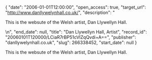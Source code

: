 {
  "date": "2006-01-01T12:00:00", 
  "open_access": true, 
  "target_url": "http://www.danllywelynhall.co.uk/", 
  "description": "<p>This is the websute of the Welsh artist, Dan Llywellyn Hall.</p>\n", 
  "end_date": null, 
  "title": "Dan Llywellyn Hall, Artist", 
  "record_id": "20060101T120000/LCiaR7rBP51cVlZqQvdi+A==", 
  "publisher": "danllywelynhall.co.uk", 
  "slug": 266338452, 
  "start_date": null
}

<p>This is the websute of the Welsh artist, Dan Llywellyn Hall.</p>
